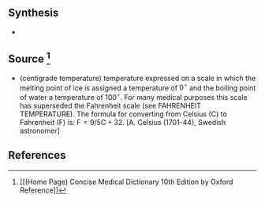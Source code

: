 ## Synthesis
- 
## Source [^1]
- (centigrade temperature) temperature expressed on a scale in which the melting point of ice is assigned a temperature of $0^{\circ}$ and the boiling point of water a temperature of $100^{\circ}$. For many medical purposes this scale has superseded the Fahrenheit scale (see FAHRENHEIT TEMPERATURE). The formula for converting from Celsius (C) to Fahrenheit (F) is: $\mathrm{F}=9 / 5 \mathrm{C}+32$. \[A. Celsius (1701-44), Swedish astronomer]
## References

[^1]: [[(Home Page) Concise Medical Dictionary 10th Edition by Oxford Reference]]